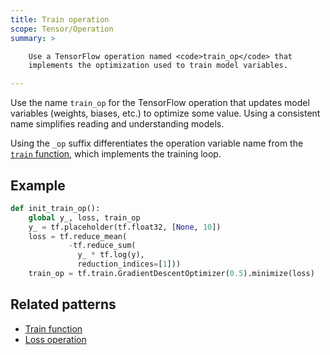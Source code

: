 ```yaml
---
title: Train operation
scope: Tensor/Operation
summary: >

    Use a TensorFlow operation named <code>train_op</code> that
    implements the optimization used to train model variables.

---
```


Use the name `train_op` for the TensorFlow operation that updates
model variables (weights, biases, etc.) to optimize some value. Using
a consistent name simplifies reading and understanding models.

Using the `_op` suffix differentiates the operation variable name from
the [`train` function](/patterns/train-function.html), which
implements the training loop.

## Example

``` python
def init_train_op():
    global y_, loss, train_op
    y_ = tf.placeholder(tf.float32, [None, 10])
    loss = tf.reduce_mean(
             -tf.reduce_sum(
               y_ * tf.log(y),
               reduction_indices=[1]))
    train_op = tf.train.GradientDescentOptimizer(0.5).minimize(loss)
```

## Related patterns

- [Train function](/patterns/train-function.html)
- [Loss operation](/patterns/loss-operation.html)
